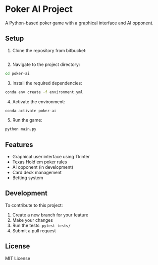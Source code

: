 # Poker AI Project

A Python-based poker game with a graphical interface and AI opponent.

## Setup

1. Clone the repository from bitbucket:
```bash
```

2. Navigate to the project directory:
```bash
cd poker-ai
```

3. Install the required dependencies:
```bash
conda env create -f environment.yml
```

4. Activate the environment:
```bash
conda activate poker-ai
```

5. Run the game:
```bash
python main.py
```

## Features

- Graphical user interface using Tkinter
- Texas Hold'em poker rules
- AI opponent (in development)
- Card deck management
- Betting system

## Development

To contribute to this project:

1. Create a new branch for your feature
2. Make your changes
3. Run the tests: `pytest tests/`
4. Submit a pull request

## License

MIT License